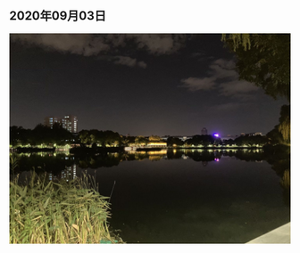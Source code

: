 ## 2020年09月03日

<div class="img-wrapper">
    <img src="img/2020.09.03.jpg" class="width-fifty" />
</div>

